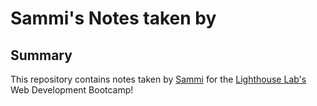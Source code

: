 # Sammi's Notes taken by

## Summary

This repository contains notes taken by [Sammi](https://github.com/Cyber-Sam33) for the [Lighthouse Lab's](https://www.lighthouselabs.ca/en/web-development-bootcamp?gclid=CjwKCAiAk--dBhABEiwAchIwkco2Sp-rkfCyS0zEmFk4AmhB4Y9Me2LJ_Mk7oyNTcPGTgd2d3YaNMBoCqPMQAvD_BwE) Web Development Bootcamp!
